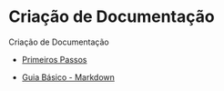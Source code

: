 # Criação de Documentação

Criação de Documentação

- [Primeiros Passos](./howtodo/criacao_de_documentacao/primeiros_passos.md)

- [Guia Básico - Markdown](./howtodo/criacao_de_documentacao/guia_basico.md)
